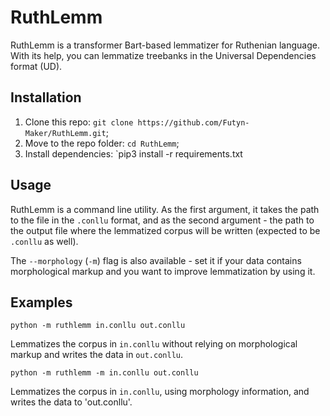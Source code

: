 # RuthLemm

RuthLemm is a transformer Bart-based lemmatizer for Ruthenian language. With its help, you can lemmatize treebanks in the Universal Dependencies format (UD).

## Installation

1. Clone this repo: `git clone https://github.com/Futyn-Maker/RuthLemm.git`;
2. Move to the repo folder: `cd RuthLemm`;
3. Install dependencies: `pip3 install -r requirements.txt

## Usage

RuthLemm is a command line utility. As the first argument, it takes the path to the file in the `.conllu` format, and as the second argument - the path to the output file where the lemmatized corpus will be written (expected to be `.conllu` as well).

The `--morphology` (`-m`) flag is also available - set it if your data contains morphological markup and you want to improve lemmatization by using it.

## Examples

`python -m ruthlemm in.conllu out.conllu`

Lemmatizes the corpus in `in.conllu` without relying on morphological markup and writes the data in `out.conllu`.

`python -m ruthlemm -m in.conllu out.conllu`

Lemmatizes the corpus in `in.conllu`, using morphology information, and writes the data to 'out.conllu'.
